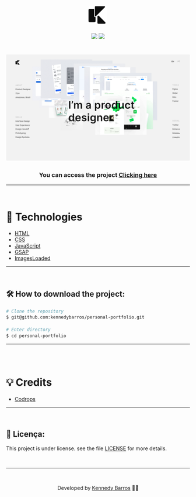 <h1 align="center">
    <img color="#fff" src="./images/logo-kennedy.svg">
</h1>

<div align="center">
    <img src="https://img.shields.io/github/repo-size/kennedybarros/personal-portfolio?color=0C0C0C" />
    <img src="https://img.shields.io/github/license/kennedybarros/personal-portfolio?color=0C0C0C"/>
</div>

<h1 align="center">
    <img src="./images/banner.png">
</h1>

<h3 align="center">You can access the project <a href="https://portfolio-animation-trail.netlify.app/" target="_blank">Clicking here</a></h3>

---

</br>

# 🚀 Technologies

- [HTML](https://www.w3schools.com/html/)
- [CSS](https://www.w3schools.com/css/)
- [JavaScript](https://developer.mozilla.org/en-US/docs/Web/JavaScript)
- [GSAP](https://greensock.com/gsap/)
- [ImagesLoaded](https://imagesloaded.desandro.com/)

---

<br/>

## 🛠 How to download the project:

```bash
# Clone the repository
$ git@github.com:kennedybarros/personal-portfolio.git

# Enter directory
$ cd personal-portfolio
```

---

<br/>

</br>

# 💡 Credits

- [Codrops](https://github.com/codrops/ImageTrailEffects/)

---

<br/>

## 📝 Licença:

This project is under license. see the file [LICENSE](LICENSE.md) for more details.

<br/>

---

<br/>

<p align="center"> Developed by <a href="https://www.linkedin.com/in/kennedybarros/">Kennedy Barros</a> ✌🏼</p>
